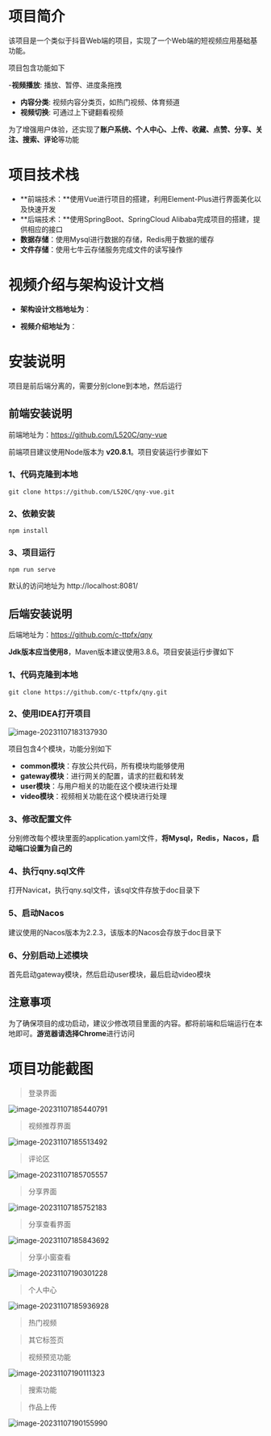 # 项目简介

该项目是一个类似于抖音Web端的项目，实现了一个Web端的短视频应用基础基功能。

项目包含功能如下

-**视频播放**: 播放、暂停、进度条拖拽
- **内容分类**: 视频内容分类页，如热门视频、体育频道
- **视频切换**: 可通过上下键翻看视频

为了增强用户体验，还实现了**账户系统、个人中心、上传、收藏、点赞、分享、关注、搜索、评论**等功能

# 项目技术栈

- **前端技术：**使用Vue进行项目的搭建，利用Element-Plus进行界面美化以及快速开发
- **后端技术：**使用SpringBoot、SpringCloud Alibaba完成项目的搭建，提供相应的接口
- **数据存储**：使用Mysql进行数据的存储，Redis用于数据的缓存
- **文件存储**：使用七牛云存储服务完成文件的读写操作

# 视频介绍与架构设计文档

* **架构设计文档地址为**：

* **视频介绍地址为**：

# 安装说明

项目是前后端分离的，需要分别clone到本地，然后运行

## 前端安装说明

前端地址为：https://github.com/L520C/qny-vue

前端项目建议使用Node版本为 **v20.8.1**。项目安装运行步骤如下

### 1、代码克隆到本地

```
git clone https://github.com/L520C/qny-vue.git
```

### 2、依赖安装

```
npm install
```

### 3、项目运行

```
npm run serve
```

默认的访问地址为 http://localhost:8081/

## 后端安装说明

后端地址为：https://github.com/c-ttpfx/qny

**Jdk版本应当使用8**，Maven版本建议使用3.8.6。项目安装运行步骤如下

### 1、代码克隆到本地

```
git clone https://github.com/c-ttpfx/qny.git
```

###  2、使用IDEA打开项目

![image-20231107183137930](https://raw.githubusercontent.com/c-ttpfx/markdown-image/main/typora-img/image-20231107183137930.png)

项目包含4个模块，功能分别如下

* **common模块**：存放公共代码，所有模块均能够使用
* **gateway模块**：进行网关的配置，请求的拦截和转发
* **user模块**：与用户相关的功能在这个模块进行处理
* **video模块**：视频相关功能在这个模块进行处理

### 3、修改配置文件

分别修改每个模块里面的application.yaml文件，**将Mysql，Redis，Nacos，启动端口设置为自己的**

### 4、执行qny.sql文件

打开Navicat，执行qny.sql文件，该sql文件存放于doc目录下

### 5、启动Nacos

建议使用的Nacos版本为2.2.3，该版本的Nacos会存放于doc目录下

### 6、分别启动上述模块

首先启动gateway模块，然后启动user模块，最后启动video模块

## 注意事项

为了确保项目的成功启动，建议少修改项目里面的内容。都将前端和后端运行在本地即可。**游览器请选择Chrome**进行访问

# 项目功能截图

>  登录界面

![image-20231107185440791](https://raw.githubusercontent.com/c-ttpfx/markdown-image/main/typora-img/image-20231107185440791.png)

> 视频推荐界面

![image-20231107185513492](https://raw.githubusercontent.com/c-ttpfx/markdown-image/main/typora-img/image-20231107185513492.png)

> 评论区

![image-20231107185705557](https://raw.githubusercontent.com/c-ttpfx/markdown-image/main/typora-img/image-20231107185705557.png)

> 分享界面

![image-20231107185752183](https://raw.githubusercontent.com/c-ttpfx/markdown-image/main/typora-img/image-20231107185752183.png)

> 分享查看界面

![image-20231107185843692](https://raw.githubusercontent.com/c-ttpfx/markdown-image/main/typora-img/image-20231107185843692.png)

> 分享小窗查看

![image-20231107190301228](https://raw.githubusercontent.com/c-ttpfx/markdown-image/main/typora-img/image-20231107190301228.png)

> 个人中心

![image-20231107185936928](https://raw.githubusercontent.com/c-ttpfx/markdown-image/main/typora-img/image-20231107185936928.png)

> 热门视频



> 其它标签页



> 视频预览功能

![image-20231107190111323](https://raw.githubusercontent.com/c-ttpfx/markdown-image/main/typora-img/image-20231107190111323.png)

> 搜索功能



> 作品上传

![image-20231107190155990](https://raw.githubusercontent.com/c-ttpfx/markdown-image/main/typora-img/image-20231107190155990.png)

